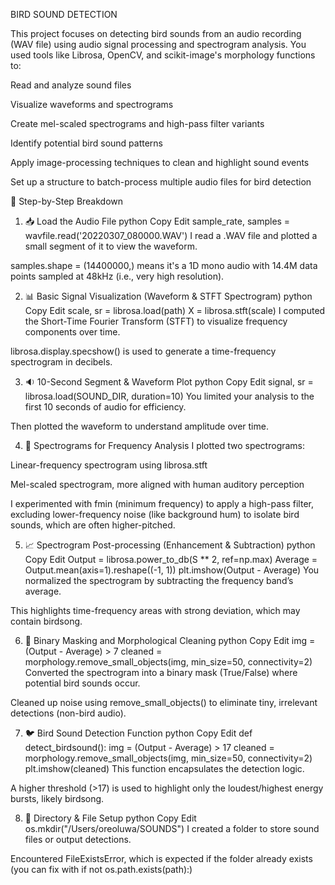 BIRD SOUND DETECTION


This project focuses on detecting bird sounds from an audio recording (WAV file) using audio signal processing and spectrogram analysis. You used tools like Librosa, OpenCV, and scikit-image's morphology functions to:

Read and analyze sound files

Visualize waveforms and spectrograms

Create mel-scaled spectrograms and high-pass filter variants

Identify potential bird sound patterns

Apply image-processing techniques to clean and highlight sound events

Set up a structure to batch-process multiple audio files for bird detection

📂 Step-by-Step Breakdown
1. 📥 Load the Audio File
python
Copy
Edit
sample_rate, samples = wavfile.read('20220307_080000.WAV')
I read a .WAV file and plotted a small segment of it to view the waveform.

samples.shape = (14400000,) means it's a 1D mono audio with 14.4M data points sampled at 48kHz (i.e., very high resolution).

2. 📊 Basic Signal Visualization (Waveform & STFT Spectrogram)
python
Copy
Edit
scale, sr = librosa.load(path)
X = librosa.stft(scale)
I computed the Short-Time Fourier Transform (STFT) to visualize frequency components over time.

librosa.display.specshow() is used to generate a time-frequency spectrogram in decibels.

3. 🔉 10-Second Segment & Waveform Plot
python
Copy
Edit
signal, sr = librosa.load(SOUND_DIR, duration=10)
You limited your analysis to the first 10 seconds of audio for efficiency.

Then plotted the waveform to understand amplitude over time.

4. 🔬 Spectrograms for Frequency Analysis
I plotted two spectrograms:

Linear-frequency spectrogram using librosa.stft

Mel-scaled spectrogram, more aligned with human auditory perception

I experimented with fmin (minimum frequency) to apply a high-pass filter, excluding lower-frequency noise (like background hum) to isolate bird sounds, which are often higher-pitched.

5. 📈 Spectrogram Post-processing (Enhancement & Subtraction)
python
Copy
Edit
Output = librosa.power_to_db(S ** 2, ref=np.max)
Average = Output.mean(axis=1).reshape((-1, 1))
plt.imshow(Output - Average)
You normalized the spectrogram by subtracting the frequency band’s average.

This highlights time-frequency areas with strong deviation, which may contain birdsong.

6. 🧹 Binary Masking and Morphological Cleaning
python
Copy
Edit
img = (Output - Average) > 7
cleaned = morphology.remove_small_objects(img, min_size=50, connectivity=2)
Converted the spectrogram into a binary mask (True/False) where potential bird sounds occur.

Cleaned up noise using remove_small_objects() to eliminate tiny, irrelevant detections (non-bird audio).

7. 🐦 Bird Sound Detection Function
python
Copy
Edit
def detect_birdsound():
    img = (Output - Average) > 17
    cleaned = morphology.remove_small_objects(img, min_size=50, connectivity=2)
    plt.imshow(cleaned)
This function encapsulates the detection logic.

A higher threshold (>17) is used to highlight only the loudest/highest energy bursts, likely birdsong.

8. 📁 Directory & File Setup
python
Copy
Edit
os.mkdir("/Users/oreoluwa/SOUNDS")
I created a folder to store sound files or output detections.

Encountered FileExistsError, which is expected if the folder already exists (you can fix with if not os.path.exists(path):)

